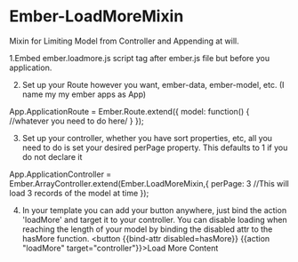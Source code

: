 Ember-LoadMoreMixin
===================

Mixin for Limiting Model from Controller and Appending at will.

1.Embed ember.loadmore.js script tag after ember.js file but before you application.

2. Set up your Route however you want, ember-data, ember-model, etc. (I name my my ember apps as App)

App.ApplicationRoute = Ember.Route.extend({
  model: function() {
    //whatever you need to do here/
  }
});

3. Set up your controller, whether you have sort properties, etc, all you need to do is set your desired perPage property.
This defaults to 1 if you do not declare it

App.ApplicationController = Ember.ArrayController.extend(Ember.LoadMoreMixin,{
  perPage: 3 //This will load 3 records of the model at time
});

4. In your template you can add your button anywhere, just bind the action 'loadMore' and target it to your controller.
You can disable loading when reaching the length of your model by binding the disabled attr to the hasMore function.
<button {{bind-attr disabled=hasMore}} {{action "loadMore" target="controller"}}>Load More Content</button>

